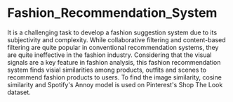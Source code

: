# Fashion_Recommendation_System

It is a challenging task to develop a fashion suggestion system due to its subjectivity and complexity. While collaborative filtering and content-based filtering are quite popular in conventional recommendation systems, they are quite ineffective in the fashion industry. Considering that the visual signals are a key feature in fashion analysis, this fashion recommendation system finds visial similarities among products, outfits and scenes to recommend fashion products to users. To find the image similarity, cosine similarity and Spotify's Annoy model is used on Pinterest's Shop The Look dataset.
